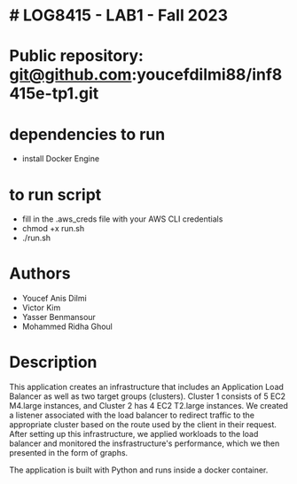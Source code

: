 # # LOG8415 - LAB1 - Fall 2023

# Public repository: git@github.com:youcefdilmi88/inf8415e-tp1.git

# dependencies to run

- install Docker Engine

# to run script

- fill in the .aws_creds file with your AWS CLI credentials
- chmod +x run.sh
- ./run.sh

# Authors

- Youcef Anis Dilmi
- Victor Kim
- Yasser Benmansour
- Mohammed Ridha Ghoul

# Description

This application creates an infrastructure that includes an Application Load Balancer as well as two target groups (clusters). Cluster 1 consists of 5 EC2 M4.large instances, and Cluster 2 has 4 EC2 T2.large instances. We created a listener associated with the load balancer to redirect traffic to the appropriate cluster based on the route used by the client in their request. After setting up this infrastructure, we applied workloads to the load balancer and monitored the insfrastructure's performance, which we then presented in the form of graphs.

The application is built with Python and runs inside a docker container.
